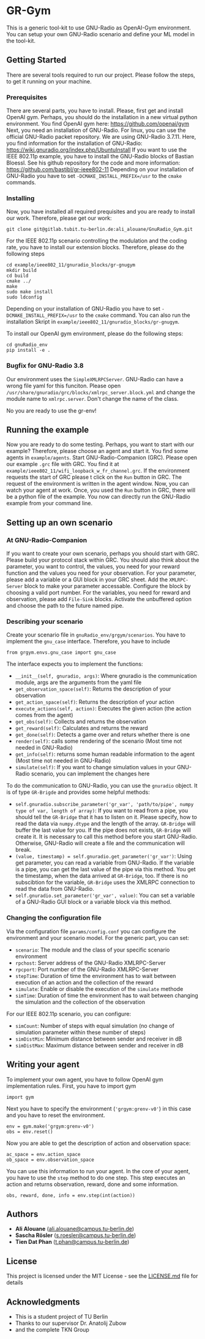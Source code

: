 # GR-Gym

This is a generic tool-kit to use GNU-Radio as OpenAI-Gym environment. You can setup your own GNU-Radio scenario and define your ML model in the tool-kit.

## Getting Started

There are several tools required to run our project. Please follow the steps, to get it running on your machine.

### Prerequisites

There are several parts, you have to install.
Please, first get and install OpenAI gym. Perhaps, you should do the installation in a new virtual python environment. You find OpenAI gym here: https://github.com/openai/gym
Next, you need an installation of GNU-Radio. For linux, you can use the official GNU-Radio packet repository. We are using GNU-Radio 3.7.11. Here, you find information for the installation of GNU-Radio: https://wiki.gnuradio.org/index.php/UbuntuInstall
If you want to use the IEEE 802.11p example, you have to install the GNU-Radio blocks of Bastian Bloessl. See his github repository for the code and more information: https://github.com/bastibl/gr-ieee802-11
Depending on your installation of GNU-Radio you have to set `-DCMAKE_INSTALL_PREFIX=/usr` to the `cmake` commands.

### Installing

Now, you have installed all required prequisites and you are ready to install our work. Therefore, please get our work:
```
git clone git@gitlab.tubit.tu-berlin.de:ali_alouane/GnuRadio_Gym.git
```

For the IEEE 802.11p scenario controlling the modulation and the coding rate, you have to install our extension blocks. Therefore, please do the following steps
```
cd example/ieee802_11/gnuradio_blocks/gr-gnugym
mkdir build
cd build
cmake ../
make
sudo make install
sudo ldconfig
```
Depending on your installation of GNU-Radio you have to set `-DCMAKE_INSTALL_PREFIX=/usr` to the `cmake` command.
You can also run the installation Skript in `example/ieee802_11/gnuradio_blocks/gr-gnugym`.

To install our OpenAI gym environment, please do the following steps:

```
cd gnuRadio_env
pip install -e .
```
### Bugfix for GNU-Radio 3.8
Our environment uses the `SimpleXMLRPCServer`. GNU-Radio can have a wrong file yaml for this funciton. Please open `/usr/share/gnuradio/grc/blocks/xmlrpc_server.block.yml` and change the module name to `xmlrpc.server`. Don't change the name of the class.

No you are ready to use the gr-env!

## Running the example

Now you are ready to do some testing. Perhaps, you want to start with our example? Therefore, please choose an agent and start it. You find some agents in `example/agents`. Start GNU-Radio-Companion (GRC). Please open our example `.grc` file with GRC. You find it at `example/ieee802_11/wifi_loopback_w_fr_channel.grc`. If the environment requests the start of GRC please t click on the `Run` button in GRC. The request of the environment is written in the agent window. Now, you can watch your agent at work.
Once, you used the `Run` button in GRC, there will be a python file of the example. You now can directly run the GNU-Radio example from your command line.

## Setting up an own scenario

### At GNU-Radio-Companion
If you want to create your own scenario, perhaps you should start with GRC. Please build your protocol stack within GRC. You should also think about the parameter, you want to control, the values, you need for your reward function and the values you need for your observation. For your parameter, please add a variable or a GUI block in your GRC sheet. Add the `XMLRPC-Server` block to make your parameter accessable. Configure the block by choosing a valid port number. For the variables, you need for reward and observation, please add `File-Sink` blocks. Activate the unbuffered option and choose the path to the future named pipe.

### Describing your scenario
Create your scenario file in `gnuRadio_env/grgym/scenarios`. You have to implement the `gnu_case` interface. Therefore, you have to include 

```
from grgym.envs.gnu_case import gnu_case
```
The interface expects you to implement the functions:
- `__init__(self, gnuradio, args)`: Where gnuradio is the communication module, args are the arguments from the yaml file
- `get_observation_space(self)`: Returns the description of your observation
- `get_action_space(self)`: Returns the description of your action
- `execute_actions(self, action)`: Executes the given action (the action comes from the agent)
- `get_obs(self)`: Collects and returns the observation
- `get_reward(self)`: Calculates and returns the reward
- `get_done(self)`: Detects a game over and returs whether there is one
- `render(self)`: calls some rendering of the scenario (Most time not needed in GNU-Radio)
- `get_info(self)`: returns some human readable information to the agent (Most time not needed in GNU-Radio)
- `simulate(self)`: If you want to change simulation values in your GNU-Radio scenario, you can implement the changes here

To do the communication to GNU-Radio, you can use the `gnuradio` object. It is of type `GR-Brigde` and provides some helpful methods:
- `self.gnuradio.subscribe_parameter('gr_var', 'path/to/pipe', numpy type of var, length of array)`: If you want to read from a pipe, you should tell the `GR-Bridge` that it has to listen on it. Please specify, how to read the data via `numpy.dtype` and the length of the array. `GR-Bridge` will buffer the last value for you. If the pipe does not exists, `GR-Bridge` will create it. It is necessary to call this method before you start GNU-Radio. Otherwise, GNU-Radio will create a file and the communication will break.
- `(value, timestamp) = self.gnuradio.get_parameter('gr_var')`: Using get parameter, you can read a variable from GNU-Radio. If the variable is a pipe, you can get the last value of the pipe via this method. You get the timestamp, when the data arrived at `GR-Bridge`, too. If there is no subscibtion for the variable, `GR-Bridge` uses the XMLRPC connection to read the data from GNU-Radio.
- `self.gnuradio.set_parameter('gr_var', value)`: You can set a variable of a GNU-Radio GUI block or a variable block via this method.

### Changing the configuration file
Via the configuration file `params/config.conf` you can configure the environment and your scenario model. For the generic part, you can set:
- `scenario`: The module and the class of your specific scenario environment
- `rpchost`: Server address of the GNU-Radio XMLRPC-Server
- `rpcport`: Port number of the GNU-Radio XMLRPC-Server
- `stepTime`: Duration of time the environment has to wait between execution of an action and the collection of the reward
- `simulate`: Enable or disable the execution of the `simulate` methode
- `simTime`: Duration of time the environment has to wait between changing the simulation and the collection of the observation

For our IEEE 802.11p scenario, you can configure:
- `simCount`: Number of steps with equal simulation (no change of simulation parameter within these number of steps)
- `simDistMin`: Minimum distance between sender and receiver in dB
- `simDistMax`: Maximum distance between sender and receiver in dB

## Writing your agent

To implement your own agent, you have to follow OpenAI gym implementation rules. First, you have to import gym
```
import gym
```
Next you have to specify the environment (`'grgym:grenv-v0'`) in this case and you have to reset the environment.
```
env = gym.make('grgym:grenv-v0')
obs = env.reset()
```
Now you are able to get the description of action and observation space:
```
ac_space = env.action_space
ob_space = env.observation_space
```
You can use this information to run your agent. In the core of your agent, you have to use the `step` method to do one step. This step executes an action and returns observation, reward, done and some information.
```
obs, reward, done, info = env.step(int(action))
```

## Authors

* **Ali Alouane** (ali.alouane@campus.tu-berlin.de)
* **Sascha Rösler** (s.roesler@campus.tu-berlin.de)
* **Tien Dat Phan** (t.phan@campus.tu-berlin.de)

## License

This project is licensed under the MIT License - see the [LICENSE.md](LICENSE.md) file for details

## Acknowledgments

* This is a student project of TU Berlin
* Thanks to our supervisor Dr. Anatolij Zubow
* and the complete TKN Group
